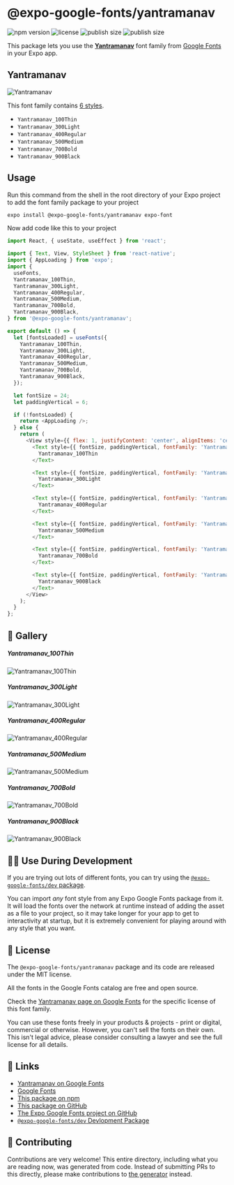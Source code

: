 # @expo-google-fonts/yantramanav

![npm version](https://flat.badgen.net/npm/v/@expo-google-fonts/yantramanav)
![license](https://flat.badgen.net/github/license/expo/google-fonts)
![publish size](https://flat.badgen.net/packagephobia/install/@expo-google-fonts/yantramanav)
![publish size](https://flat.badgen.net/packagephobia/publish/@expo-google-fonts/yantramanav)

This package lets you use the [**Yantramanav**](https://fonts.google.com/specimen/Yantramanav) font family from [Google Fonts](https://fonts.google.com/) in your Expo app.

## Yantramanav

![Yantramanav](./font-family.png)

This font family contains [6 styles](#-gallery).

- `Yantramanav_100Thin`
- `Yantramanav_300Light`
- `Yantramanav_400Regular`
- `Yantramanav_500Medium`
- `Yantramanav_700Bold`
- `Yantramanav_900Black`

## Usage

Run this command from the shell in the root directory of your Expo project to add the font family package to your project
```sh
expo install @expo-google-fonts/yantramanav expo-font
```

Now add code like this to your project
```js
import React, { useState, useEffect } from 'react';

import { Text, View, StyleSheet } from 'react-native';
import { AppLoading } from 'expo';
import {
  useFonts,
  Yantramanav_100Thin,
  Yantramanav_300Light,
  Yantramanav_400Regular,
  Yantramanav_500Medium,
  Yantramanav_700Bold,
  Yantramanav_900Black,
} from '@expo-google-fonts/yantramanav';

export default () => {
  let [fontsLoaded] = useFonts({
    Yantramanav_100Thin,
    Yantramanav_300Light,
    Yantramanav_400Regular,
    Yantramanav_500Medium,
    Yantramanav_700Bold,
    Yantramanav_900Black,
  });

  let fontSize = 24;
  let paddingVertical = 6;

  if (!fontsLoaded) {
    return <AppLoading />;
  } else {
    return (
      <View style={{ flex: 1, justifyContent: 'center', alignItems: 'center' }}>
        <Text style={{ fontSize, paddingVertical, fontFamily: 'Yantramanav_100Thin' }}>
          Yantramanav_100Thin
        </Text>

        <Text style={{ fontSize, paddingVertical, fontFamily: 'Yantramanav_300Light' }}>
          Yantramanav_300Light
        </Text>

        <Text style={{ fontSize, paddingVertical, fontFamily: 'Yantramanav_400Regular' }}>
          Yantramanav_400Regular
        </Text>

        <Text style={{ fontSize, paddingVertical, fontFamily: 'Yantramanav_500Medium' }}>
          Yantramanav_500Medium
        </Text>

        <Text style={{ fontSize, paddingVertical, fontFamily: 'Yantramanav_700Bold' }}>
          Yantramanav_700Bold
        </Text>

        <Text style={{ fontSize, paddingVertical, fontFamily: 'Yantramanav_900Black' }}>
          Yantramanav_900Black
        </Text>
      </View>
    );
  }
};

```

## 🔡 Gallery

##### Yantramanav_100Thin
![Yantramanav_100Thin](./Yantramanav_100Thin.ttf.png)

##### Yantramanav_300Light
![Yantramanav_300Light](./Yantramanav_300Light.ttf.png)

##### Yantramanav_400Regular
![Yantramanav_400Regular](./Yantramanav_400Regular.ttf.png)

##### Yantramanav_500Medium
![Yantramanav_500Medium](./Yantramanav_500Medium.ttf.png)

##### Yantramanav_700Bold
![Yantramanav_700Bold](./Yantramanav_700Bold.ttf.png)

##### Yantramanav_900Black
![Yantramanav_900Black](./Yantramanav_900Black.ttf.png)


## 👩‍💻 Use During Development

If you are trying out lots of different fonts, you can try using the [`@expo-google-fonts/dev` package](https://github.com/expo/google-fonts/tree/master/font-packages/dev#readme).

You can import *any* font style from any Expo Google Fonts package from it. It will load the fonts
over the network at runtime instead of adding the asset as a file to your project, so it may take longer
for your app to get to interactivity at startup, but it is extremely convenient
for playing around with any style that you want.

## 📖 License

The `@expo-google-fonts/yantramanav` package and its code are released under the MIT license.

All the fonts in the Google Fonts catalog are free and open source.

Check the [Yantramanav page on Google Fonts](https://fonts.google.com/specimen/Yantramanav) for the specific license of this font family.

You can use these fonts freely in your products & projects - print or digital, commercial or otherwise. However, you can't sell the fonts on their own. This isn't legal advice, please consider consulting a lawyer and see the full license for all details.

## 🔗 Links

- [Yantramanav on Google Fonts](https://fonts.google.com/specimen/Yantramanav)
- [Google Fonts](https://fonts.google.com/)
- [This package on npm](https://www.npmjs.com/package/@expo-google-fonts/yantramanav)
- [This package on GitHub](https://github.com/expo/google-fonts/tree/master/font-packages/yantramanav)
- [The Expo Google Fonts project on GitHub](https://github.com/expo/google-fonts)
- [`@expo-google-fonts/dev` Devlopment Package](https://github.com/expo/google-fonts/tree/master/font-packages/dev)

## 🤝 Contributing

Contributions are very welcome! This entire directory, including what you are reading now, was generated from code. Instead of submitting PRs to this directly, please make contributions to [the generator](https://github.com/expo/google-fonts/tree/master/packages/generator) instead.
